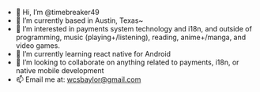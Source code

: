 - 👋 Hi, I’m @timebreaker49
- 🤠 I’m currently based in Austin, Texas~
- 👀 I’m interested in payments system technology and i18n, and outside of programming, music (playing+/listening), reading, anime+/manga, and video games.
- 🌱 I’m currently learning react native for Android
- 💞️ I’m looking to collaborate on anything related to payments, i18n, or native mobile development
- 📫 Email me at: wcsbaylor@gmail.com

<!---
timebreaker49/timebreaker49 is a ✨ special ✨ repository because its `README.md` (this file) appears on your GitHub profile.
You can click the Preview link to take a look at your changes.
--->
